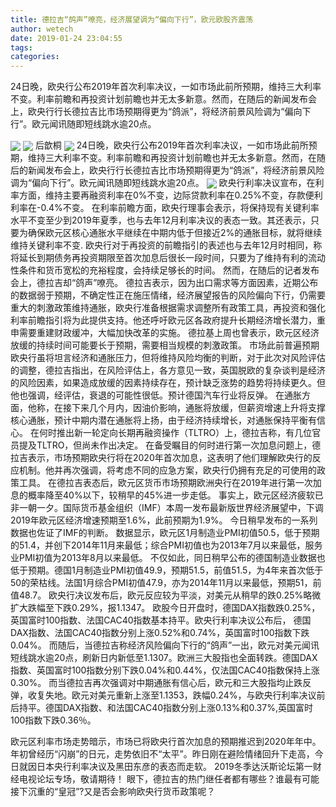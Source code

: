 ```yaml
---
title: 德拉吉“鸽声”嘹亮，经济展望调为“偏向下行”，欧元欧股齐震荡
author: wetech
date: 2019-01-24 23:04:55
tags: 
categories: 
---
```

24日晚，欧央行公布2019年首次利率决议，一如市场此前所预期，维持三大利率不变。利率前瞻和再投资计划前瞻也并无太多新意。然而，在随后的新闻发布会上，欧央行行长德拉吉比市场预期得更为“鸽派”，将经济前景风险调为“偏向下行”。欧元闻讯随即短线跳水逾20点。
<!-- more -->
<img align="center" border="0" src="https://imgcdn.yicai.com/uppics/images/2019/01/fa96706facf1912554be12b890c55e3f.jpg" />
<img align="center" border="0" src="https://imgcdn.yicai.com/uppics/images/2019/01/aab222373a3c795a748ba9398028411e.jpg" />
后歆桐
<img align="center" border="0" src="https://imgcdn.yicai.com/uppics/images/2019/01/0cb3f15e1f9e715e9c17dcf1f9200061.jpg" />
24日晚，欧央行公布2019年首次利率决议，一如市场此前所预期，维持三大利率不变。利率前瞻和再投资计划前瞻也并无太多新意。然而，在随后的新闻发布会上，欧央行行长德拉吉比市场预期得更为“鸽派”，将经济前景风险调为“偏向下行”。欧元闻讯随即短线跳水逾20点。
<img align="center" border="0" src="https://imgcdn.yicai.com/uppics/images/2019/01/46e238adaa474a00067513b580c94edf.jpg" />
欧央行利率决议宣布，在利率方面，维持主要再融资利率在0%不变，边际贷款利率在0.25%不变，存款便利利率在-0.4%不变。
在利率前瞻方面，欧央行理事会表示，将保持现有关键利率水平不变至少到2019年夏季，也与去年12月利率决议的表态一致。其还表示，只要为确保欧元区核心通胀水平继续在中期内低于但接近2%的通胀目标，就将继续维持关键利率不变.
欧央行对于再投资的前瞻指引的表述也与去年12月时相同，称将延长到期债务再投资期限至首次加息后很长一段时间，只要为了维持有利的流动性条件和货币宽松的充裕程度，会持续足够长的时间。
然而，在随后的记者发布会上，德拉吉却“鸽声”嘹亮。
德拉吉表示，因为出口需求等方面因素，近期公布的数据弱于预期，不确定性正在施压情绪，经济展望报告的风险偏向下行，仍需要重大的刺激政策维持通胀，欧央行准备根据需求调整所有政策工具，再投资和强化利率前瞻指引将为此提供支持。他还呼吁欧元区各政府提升长期经济增长潜力，重申需要重建财政缓冲，大幅加快改革的实施。
德拉基上周也曾表示，欧元区经济放缓的持续时间可能要长于预期，需要相当规模的刺激政策。
市场此前普遍预期欧央行虽将坦言经济和通胀压力，但将维持风险均衡的判断，对于此次对风险评估的调整，德拉吉指出，在风险评估上，各方意见一致，英国脱欧的复杂谈判是经济的风险因素，如果造成放缓的因素持续存在，预计缺乏涨势的趋势将持续更久。但他也强调，经评估，衰退的可能性很低。预计德国汽车行业将反弹。
在通胀方面，他称，在接下来几个月内，因油价影响，通胀将放缓，但薪资增速上升将支撑核心通胀，预计中期内潜在通胀将上扬，由于经济持续增长，对通胀保持平衡有信心。
在何时推出新一轮定向长期再融资操作（TLTRO）上，德拉吉称，有几位官员提及TLTRO，但尚未作出决定。
在备受瞩目的何时进行第一次加息问题上，德拉吉表示，市场预期欧央行将在2020年首次加息，这表明了他们理解欧央行的反应机制。他并再次强调，将考虑不同的应急方案，欧央行仍拥有充足的可使用的政策工具。
在德拉吉表态后，欧元区货币市场预期欧洲央行在2019年进行第一次加息的概率降至40%以下，较稍早的45%进一步走低。
事实上，欧元区经济疲软已非一朝一夕。国际货币基金组织（IMF）本周一发布最新版世界经济展望中，下调2019年欧元区经济增速预期至1.6%，此前预期为1.9%。
今日稍早发布的一系列数据也佐证了IMF的判断。
数据显示，欧元区1月制造业PMI初值50.5，低于预期的51.4，并创下2014年11月来最低；综合PMI初值也为2013年7月以来最低，服务业PMI初值为2013年8月以来最低。
不仅如此，同日稍早公布的德国制造业数据也低于预期。德国1月制造业PMI初值49.9，预期51.5，前值51.5，为4年来首次低于50的荣枯线。法国1月综合PMI初值47.9，亦为2014年11月以来最低，预期51，前值48.7。
欧央行决议发布后，欧元反应较为平淡，对美元从稍早的跌0.25%略微扩大跌幅至下跌0.29%，报1.1347。
欧股今日开盘时，德国DAX指数跌0.25%，英国富时100指数、法国CAC40指数基本持平。欧央行利率决议公布后， 德国DAX指数、法国CAC40指数分别上涨0.52%和0.74%，英国富时100指数下跌0.04%。
而随后，当德拉吉称经济风险偏向下行的“鸽声”一出，欧元对美元闻讯短线跳水逾20点，刷新日内新低至1.1307。欧洲三大股指也全面转跌。德国DAX指数、英国富时100指数分别下跌0.04%和0.44%，仅法国CAC40指数保持上涨0.30%。
而当德拉吉再次强调对中期通胀有信心后，欧元和三大股指均止跌反弹，收复失地。欧元对美元重新上涨至1.1353，跌幅0.24%，与欧央行利率决议前后持平。德国DAX指数、和法国CAC40指数分别上涨0.13%和0.37%,英国富时100指数下跌0.36％。
 
 
欧元区利率市场走势暗示，市场已将欧央行首次加息的预期推迟到2020年年中。
年初曾经历“闪崩”的日元，走势依旧不“太平”。昨日刚在避险情绪回升下走高，今日就因日本央行利率决议及黑田东彦的表态而走软。
2019冬季达沃斯论坛第一财经电视论坛专场，敬请期待！
眼下，德拉吉的热门继任者都有哪些？谁最有可能接下沉重的“皇冠”?又是否会影响欧央行货币政策呢？
